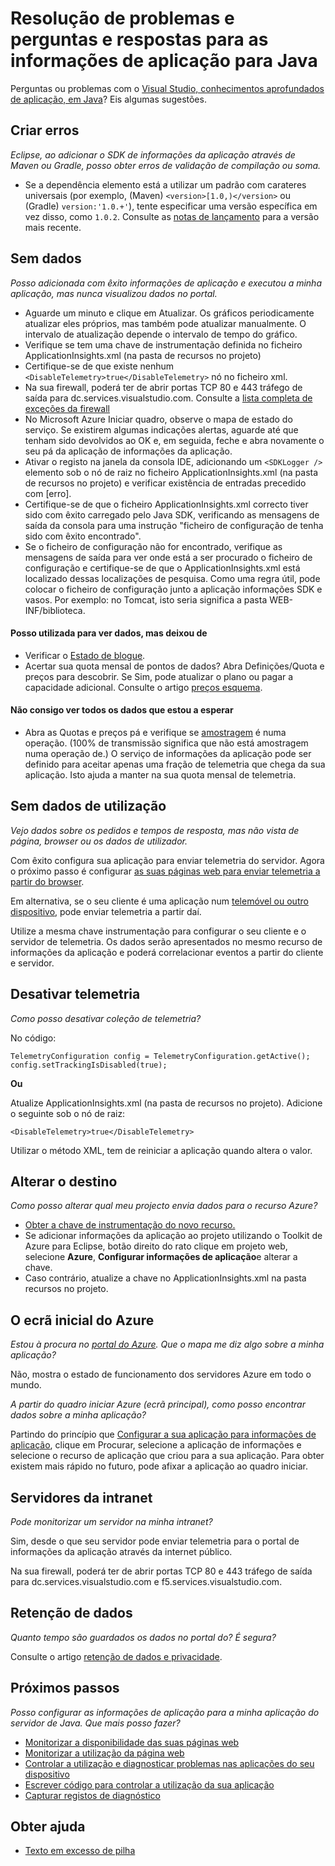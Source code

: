 <properties 
    pageTitle="Resolver problemas de aplicação informações num projeto de web Java" 
    description="Guia de resolução de problemas - direto Java aplicações, com informações de aplicação de monitorização." 
    services="application-insights" 
    documentationCenter="java"
    authors="alancameronwills" 
    manager="douge"/>

<tags 
    ms.service="application-insights" 
    ms.workload="tbd" 
    ms.tgt_pltfrm="ibiza" 
    ms.devlang="na" 
    ms.topic="article" 
    ms.date="03/01/2016" 
    ms.author="awills"/>
 
# <a name="troubleshooting-and-q-and-a-for-application-insights-for-java"></a>Resolução de problemas e perguntas e respostas para as informações de aplicação para Java

Perguntas ou problemas com o [Visual Studio, conhecimentos aprofundados de aplicação, em Java][java]? Eis algumas sugestões.


## <a name="build-errors"></a>Criar erros

*Eclipse, ao adicionar o SDK de informações da aplicação através de Maven ou Gradle, posso obter erros de validação de compilação ou soma.*

* Se a dependência <version> elemento está a utilizar um padrão com carateres universais (por exemplo, (Maven) `<version>[1.0,)</version>` ou (Gradle) `version:'1.0.+'`), tente especificar uma versão específica em vez disso, como `1.0.2`. Consulte as [notas de lançamento](https://github.com/Microsoft/ApplicationInsights-Java#release-notes) para a versão mais recente.

## <a name="no-data"></a>Sem dados 

*Posso adicionada com êxito informações de aplicação e executou a minha aplicação, mas nunca visualizou dados no portal.*

* Aguarde um minuto e clique em Atualizar. Os gráficos periodicamente atualizar eles próprios, mas também pode atualizar manualmente. O intervalo de atualização depende o intervalo de tempo do gráfico.
* Verifique se tem uma chave de instrumentação definida no ficheiro ApplicationInsights.xml (na pasta de recursos no projeto)
* Certifique-se de que existe nenhum `<DisableTelemetry>true</DisableTelemetry>` nó no ficheiro xml.
* Na sua firewall, poderá ter de abrir portas TCP 80 e 443 tráfego de saída para dc.services.visualstudio.com. Consulte a [lista completa de exceções da firewall](app-insights-ip-addresses.md)
* No Microsoft Azure Iniciar quadro, observe o mapa de estado do serviço. Se existirem algumas indicações alertas, aguarde até que tenham sido devolvidos ao OK e, em seguida, feche e abra novamente o seu pá da aplicação de informações da aplicação.
* Ativar o registo na janela da consola IDE, adicionando um `<SDKLogger />` elemento sob o nó de raiz no ficheiro ApplicationInsights.xml (na pasta de recursos no projeto) e verificar existência de entradas precedido com [erro].
* Certifique-se de que o ficheiro ApplicationInsights.xml correcto tiver sido com êxito carregado pelo Java SDK, verificando as mensagens de saída da consola para uma instrução "ficheiro de configuração de tenha sido com êxito encontrado".
* Se o ficheiro de configuração não for encontrado, verifique as mensagens de saída para ver onde está a ser procurado o ficheiro de configuração e certifique-se de que o ApplicationInsights.xml está localizado dessas localizações de pesquisa. Como uma regra útil, pode colocar o ficheiro de configuração junto a aplicação informações SDK e vasos. Por exemplo: no Tomcat, isto seria significa a pasta WEB-INF/biblioteca.



#### <a name="i-used-to-see-data-but-it-has-stopped"></a>Posso utilizada para ver dados, mas deixou de

* Verificar o [Estado de blogue](http://blogs.msdn.com/b/applicationinsights-status/).
* Acertar sua quota mensal de pontos de dados? Abra Definições/Quota e preços para descobrir. Se Sim, pode atualizar o plano ou pagar a capacidade adicional. Consulte o artigo [preços esquema](https://azure.microsoft.com/pricing/details/application-insights/).

#### <a name="i-dont-see-all-the-data-im-expecting"></a>Não consigo ver todos os dados que estou a esperar

* Abra as Quotas e preços pá e verifique se [amostragem](app-insights-sampling.md) é numa operação. (100% de transmissão significa que não está amostragem numa operação de.) O serviço de informações da aplicação pode ser definido para aceitar apenas uma fração de telemetria que chega da sua aplicação. Isto ajuda a manter na sua quota mensal de telemetria. 

## <a name="no-usage-data"></a>Sem dados de utilização

*Vejo dados sobre os pedidos e tempos de resposta, mas não vista de página, browser ou os dados de utilizador.*

Com êxito configura sua aplicação para enviar telemetria do servidor. Agora o próximo passo é configurar [as suas páginas web para enviar telemetria a partir do browser][usage].

Em alternativa, se o seu cliente é uma aplicação num [telemóvel ou outro dispositivo][platforms], pode enviar telemetria a partir daí. 

Utilize a mesma chave instrumentação para configurar o seu cliente e o servidor de telemetria. Os dados serão apresentados no mesmo recurso de informações da aplicação e poderá correlacionar eventos a partir do cliente e servidor.



## <a name="disabling-telemetry"></a>Desativar telemetria

*Como posso desativar coleção de telemetria?*

No código:

    TelemetryConfiguration config = TelemetryConfiguration.getActive();
    config.setTrackingIsDisabled(true);


**Ou** 

Atualize ApplicationInsights.xml (na pasta de recursos no projeto). Adicione o seguinte sob o nó de raiz:

    <DisableTelemetry>true</DisableTelemetry>

Utilizar o método XML, tem de reiniciar a aplicação quando altera o valor.

## <a name="changing-the-target"></a>Alterar o destino

*Como posso alterar qual meu projecto envia dados para o recurso Azure?*

* [Obter a chave de instrumentação do novo recurso.][java]
* Se adicionar informações da aplicação ao projeto utilizando o Toolkit de Azure para Eclipse, botão direito do rato clique em projeto web, selecione **Azure**, **Configurar informações de aplicação**e alterar a chave.
* Caso contrário, atualize a chave no ApplicationInsights.xml na pasta recursos no projeto.


## <a name="the-azure-start-screen"></a>O ecrã inicial do Azure

*Estou à procura no [portal do Azure](https://portal.azure.com). Que o mapa me diz algo sobre a minha aplicação?*

Não, mostra o estado de funcionamento dos servidores Azure em todo o mundo.

*A partir do quadro iniciar Azure (ecrã principal), como posso encontrar dados sobre a minha aplicação?*

Partindo do princípio que [Configurar a sua aplicação para informações de aplicação][java], clique em Procurar, selecione a aplicação de informações e selecione o recurso de aplicação que criou para a sua aplicação. Para obter existem mais rápido no futuro, pode afixar a aplicação ao quadro iniciar.

## <a name="intranet-servers"></a>Servidores da intranet

*Pode monitorizar um servidor na minha intranet?*

Sim, desde o que seu servidor pode enviar telemetria para o portal de informações da aplicação através da internet público. 

Na sua firewall, poderá ter de abrir portas TCP 80 e 443 tráfego de saída para dc.services.visualstudio.com e f5.services.visualstudio.com.

## <a name="data-retention"></a>Retenção de dados 

*Quanto tempo são guardados os dados no portal do? É segura?*

Consulte o artigo [retenção de dados e privacidade][data].

## <a name="next-steps"></a>Próximos passos

*Posso configurar as informações de aplicação para a minha aplicação do servidor de Java. Que mais posso fazer?*

* [Monitorizar a disponibilidade das suas páginas web][availability]
* [Monitorizar a utilização da página web][usage]
* [Controlar a utilização e diagnosticar problemas nas aplicações do seu dispositivo][platforms]
* [Escrever código para controlar a utilização da sua aplicação][track]
* [Capturar registos de diagnóstico][javalogs]


## <a name="get-help"></a>Obter ajuda

* [Texto em excesso de pilha](http://stackoverflow.com/questions/tagged/ms-application-insights)

<!--Link references-->

[availability]: app-insights-monitor-web-app-availability.md
[data]: app-insights-data-retention-privacy.md
[java]: app-insights-java-get-started.md
[javalogs]: app-insights-java-trace-logs.md
[platforms]: app-insights-platforms.md
[track]: app-insights-api-custom-events-metrics.md
[usage]: app-insights-web-track-usage.md

 